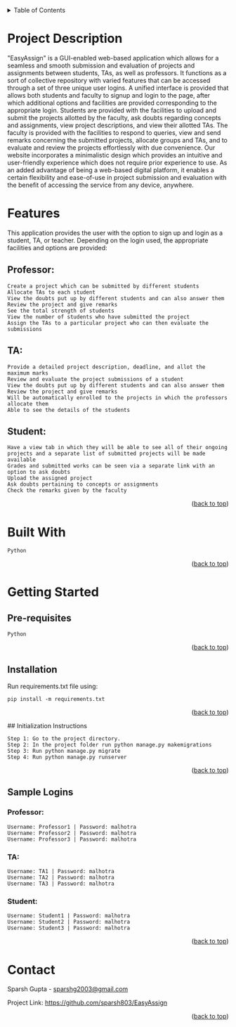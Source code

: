 <a name="readme-top"></a>


<!-- TABLE OF CONTENTS -->
<details>
  <summary>Table of Contents</summary>
  <ol>
    <li><a href="#about-the-project">About The Project</a>
      <ul>
        <li><a href="#project-description">Project Description</a></li>
        <li><a href="#features">Features</a></li>
      </ul>
    </li>
    <li><a href="#built-with">Built With</a></li>
    <li><a href="#getting-started">Getting Started</a>
      <ul>
        <li><a href="#pre-requisites">Pre-requisites</a></li>
        <li><a href="#installation">Installation</a></li>
        <li><a href="#initialization-instructions">Initialization Instructions</a></li>
        <li><a href="#sample-logins">Sample Logins</a></li>
      </ul>
    </li>
    <li><a href="#contact">Contact</a></li>
  </ol>
</details>


<!-- ABOUT THE PROJECT -->
<a id="about-the-project"></a>
# Project Description

<a id="project-description"></a>
"EasyAssign" is a GUI-enabled web-based application which allows for a seamless and smooth submission and evaluation of projects and assignments between students, TAs, as well as professors. It functions as a sort of collective repository with varied features that can be accessed through a set of three unique user logins. A unified interface is provided that allows both students and faculty to signup and login to the page, after which additional options and facilities are provided corresponding to the appropriate login. Students are provided with the facilities to upload and submit the projects allotted by the faculty, ask doubts regarding concepts and assignments, view project descriptions, and view their allotted TAs. The faculty is provided with the facilities to respond to queries, view and send remarks concerning the submitted projects, allocate groups and TAs, and to evaluate and review the projects effortlessly with due convenience. Our website incorporates a minimalistic design which provides an intuitive and user-friendly experience which does not require prior experience to use. As an added advantage of being a web-based digital platform, it enables a certain flexibility and ease-of-use in project submission and evaluation with the benefit of accessing the service from any device, anywhere.


# Features

<a id="features"></a>
This application provides the user with the option to sign up and login as a student, TA, or teacher. Depending on the login used, the appropriate facilities and options are provided:
## Professor:

    Create a project which can be submitted by different students
    Allocate TAs to each student
    View the doubts put up by different students and can also answer them
    Review the project and give remarks
    See the total strength of students
    View the number of students who have submitted the project
    Assign the TAs to a particular project who can then evaluate the submissions

## TA:

    Provide a detailed project description, deadline, and allot the maximum marks
    Review and evaluate the project submissions of a student
    View the doubts put up by different students and can also answer them
    Review the project and give remarks
    Will be automatically enrolled to the projects in which the professors allocate them
    Able to see the details of the students

## Student:

    Have a view tab in which they will be able to see all of their ongoing projects and a separate list of submitted projects will be made available
    Grades and submitted works can be seen via a separate link with an option to ask doubts
    Upload the assigned project
    Ask doubts pertaining to concepts or assignments
    Check the remarks given by the faculty

<p align="right">(<a href="#readme-top">back to top</a>)</p>

# Built With

<a id="built-with"></a>

    Python

<p align="right">(<a href="#readme-top">back to top</a>)</p>

# Getting Started

<a id="getting-started"></a>
## Pre-requisites

<a id="pre-requisites"></a>

    Python

<p align="right">(<a href="#readme-top">back to top</a>)</p>

## Installation

<a id="installation"></a>
Run requirements.txt file using:
```
pip install -m requirements.txt
```

<p align="right">(<a href="#readme-top">back to top</a>)</p>
## Initialization Instructions

<a id="initialization-instructions"></a>

    Step 1: Go to the project directory.
    Step 2: In the project folder run python manage.py makemigrations
    Step 3: Run python manage.py migrate
    Step 4: Run python manage.py runserver

<p align="right">(<a href="#readme-top">back to top</a>)</p>


## Sample Logins

<a id="sample-logins"></a>
### Professor:

    Username: Professor1 | Password: malhotra
    Username: Professor2 | Password: malhotra
    Username: Professor3 | Password: malhotra

### TA:

    Username: TA1 | Password: malhotra
    Username: TA2 | Password: malhotra
    Username: TA3 | Password: malhotra

### Student:

    Username: Student1 | Password: malhotra
    Username: Student2 | Password: malhotra
    Username: Student3 | Password: malhotra

<p align="right">(<a href="#readme-top">back to top</a>)</p>

# Contact

<a id="contact"></a>

Sparsh Gupta - sparshg2003@gmail.com

Project Link: https://github.com/sparsh803/EasyAssign

<p align="right">(<a href="#readme-top">back to top</a>)</p>
